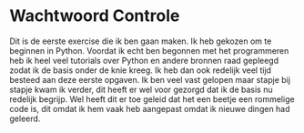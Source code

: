 ﻿# Wachtwoord Controle



Dit is de eerste exercise die ik ben gaan maken. Ik heb gekozen om te beginnen in Python. Voordat ik echt ben begonnen met het programmeren heb ik heel veel tutorials over Python en andere bronnen raad gepleegd zodat ik de basis onder de knie kreeg. Ik heb dan ook redelijk veel tijd besteed aan deze eerste opgaven. Ik ben veel vast gelopen maar stapje bij stapje kwam ik verder, dit heeft er wel voor gezorgd dat ik de basis nu redelijk begrijp. Wel heeft dit er toe geleid dat het een beetje een rommelige code is, dit omdat ik hem vaak heb aangepast omdat ik nieuwe dingen had geleerd.



